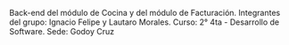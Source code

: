 Back-end del módulo de Cocina y del módulo de Facturación.
Integrantes del grupo: Ignacio Felipe y Lautaro Morales.
Curso: 2° 4ta - Desarrollo de Software.
Sede: Godoy Cruz
